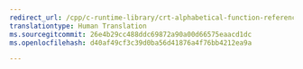 ```yaml
---
redirect_url: /cpp/c-runtime-library/crt-alphabetical-function-reference
translationtype: Human Translation
ms.sourcegitcommit: 26e4b29cc488ddc69872a90a00d66575eaacd1dc
ms.openlocfilehash: d40af49cf3c39d0ba56d41876a4f76bb4212ea9a

---
```




<!--HONumber=Jan17_HO2-->


